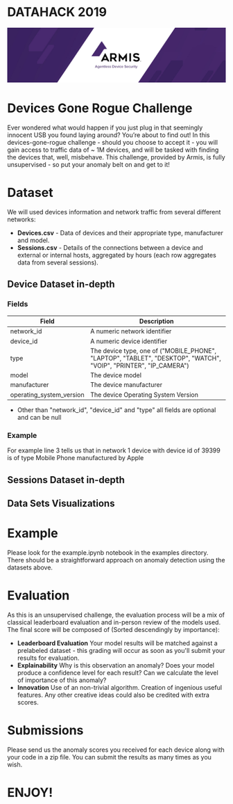 # DATAHACK 2019

![Armis](/Armis-LinkedIn-Banner-IMG.png?raw=true "Armis")

# Devices Gone Rogue Challenge
Ever wondered what would happen if you just plug in that seemingly innocent USB you found laying around? You’re about to find out! In this devices-gone-rogue challenge - should you choose to accept it - you will gain access to traffic data of ~ 1M devices, and will be tasked with finding the devices that, well, misbehave. This challenge, provided by Armis, is fully unsupervised - so put your anomaly belt on and get to it!

# Dataset
We will used devices information and network traffic from several different networks:
* **Devices.csv** - Data of devices and their appropriate type, manufacturer and model.
* **Sessions.csv** - Details of the connections between a device and external or internal hosts,
aggregated by hours (each row aggregates data from several sessions).

## Device Dataset in-depth
### Fields
| Field | Description |
| ------------- |-------------|
| network_id | A numeric network identifier |
| device_id | A numeric device identifier |
| type | The device type, one of ("MOBILE_PHONE", "LAPTOP", "TABLET", "DESKTOP", "WATCH", "VOIP", "PRINTER", "IP_CAMERA") |
| model | The device model |
| manufacturer | The device manufacturer |
| operating_system_version | The device Operating System Version |

* Other than "network_id", "device_id" and "type" all fields are optional and can be null

### Example
For example line 3 tells us that in network 1 device with device id of 39399 is of type Mobile Phone manufactured by Apple


## Sessions Dataset in-depth

## Data Sets Visualizations

# Example
Please look for the example.ipynb notebook in the examples directory. There should be a straightforward approach on anomaly detection using the datasets above.

# Evaluation
As this is an unsupervised challenge, the evaluation process will be a mix of classical leaderboard evaluation and in-person review of the models used. <br>
The final score will be composed of (Sorted descendingly by importance):
* **Leaderboard Evaluation**
Your model results will be matched against a prelabeled dataset - this grading will occur as soon as you'll submit your results for evaluation.
* **Explainability**
Why is this observation an anomaly? Does your model produce a confidence level for each result? Can we calculate the level of importance of this anomaly?
* **Innovation**
Use of an non-trivial algorithm. Creation of ingenious useful features. Any other creative ideas could also be credited with extra scores.

# Submissions
Please send us the anomaly scores you received for each device along with your code in a zip file. You can submit the results as many times as you wish.

# ENJOY!
